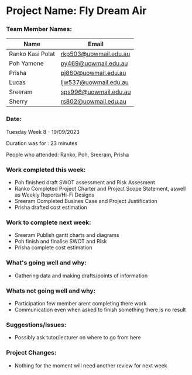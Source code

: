 # Project Name: Fly Dream Air

### Team Member Names:
|     Name      |     Email     | 
| ------------- | ------------- |
| Ranko Kasi Polat  |rkp503@uowmail.edu.au  |
| Poh Yamone        | py469@uowmail.edu.au  |
| Prisha            | pj860@uowmail.edu.au|
| Lucas             | ljw537@uowmail.edu.au|
| Sreeram           | sps996@uowmail.edu.au  |
| Sherry            | rs802@uowmail.edu.au |

### Date: 

Tuesday Week 8  - 19/09/2023

Duration was for : 23 minutes

People who attended: Ranko, Poh, Sreeram, Prisha

### Work completed this week:

- Poh finished draft SWOT assessment and Risk Assesment
- Ranko Completed Project Charter and Project Scope Statement, aswell as Weekly Reports/Hi-Fi Designs
- Sreeram Completed Busines Case and Project Justification
- Prisha drafted cost estimation

### Work to complete next week:

- Sreeram Publish gantt charts and diagrams
- Poh finish and finalise SWOT and Risk
- Prisha complete cost estimation

### What's going well and why:

- Gathering data and making drafts/points of information


### Whats not going well and why:

- Participation few member arent completing there work
- Communication even when asked to finish something there is no result

### Suggestions/Issues:

- Possibly ask tutor/lecturer on where to go from here

### Project Changes:

- Nothing for the moment will need another review for next week



